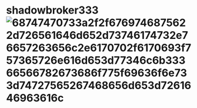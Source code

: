 # shadowbroker333![68747470733a2f2f6769746875622d726561646d652d73746174732e76657263656c2e6170702f6170693f757365726e616d653d77346c6b33366566782673686f775f69636f6e733d74727565267468656d653d7261646963616c](https://user-images.githubusercontent.com/83355430/159843621-a3cf1e27-a5ce-4f9e-910a-152fc316fbf8.svg)
